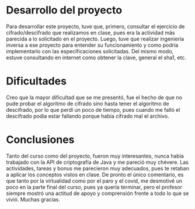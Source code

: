 # Desarrollo del proyecto
Para desarrollar este proyecto, tuve que, primero, consultar el ejercicio de cifrado/descifrado que realizamos en clase, pues era la actividad más parecida a lo solicitado en el proyecto. Luego, tuve que realizar ingeniería inversa a ese proyecto para entender su funcionamiento y como podría implementarlo con las especificaciones solicitadas. Del mismo modo, estuve consultando en internet como obtener la clave, general el sha1, etc.

# Dificultades
Creo que la mayor dificultad que se me presentó, fue el hecho de que no pude probar el algoritmo de cifrado sino hasta tener el algoritmo de descifrado, por lo que perdí un poco de tiempo, pues cuando me falló el descifrado podía estar fallando porque había cifrado mal el archivo.

# Conclusiones
Tanto del curso como del proyecto, fueron muy interesantes, nunca había trabajado con la API de criptografía de Java y me pareció muy chévere. Las actividades, tareas y bonus me parecieron muy adecuados, pues te retaban a aplicar los conceptos vistos en clase. De pronto el único comentario, es que tanto por la virtualidad como por el paro y el covid, me desmotivé un poco en la parte final del curso, pues ya quería terminar, pero el profesor siempre mostró una actitud de apoyo y comprensión frente a todo lo que se vivió. Muchas gracias.

